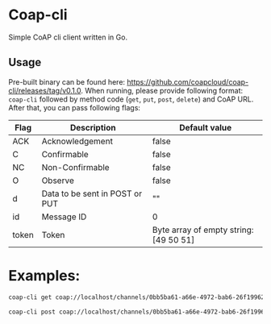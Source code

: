 # Coap-cli
Simple CoAP cli client written in Go.


## Usage
Pre-built binary can be found here: https://github.com/coapcloud/coap-cli/releases/tag/v0.1.0.
When running, please provide following format:
`coap-cli` followed by method code (`get`, `put`, `post`, `delete`) and CoAP URL. After that, you can pass following flags:

| Flag  | Description                    | Default value                          |
|-------|--------------------------------|----------------------------------------|
| ACK   | Acknowledgement                | false                                  |
| C     | Confirmable                    | false                                  |
| NC    | Non-Confirmable                | false                                  |
| O     | Observe                        | false                                  |
| d     | Data to be sent in POST or PUT | ""                                     |
| id    | Message ID                     | 0                                      |
| token | Token                          | Byte array of empty string: [49 50 51] |
# Examples:

```bash
coap-cli get coap://localhost/channels/0bb5ba61-a66e-4972-bab6-26f19962678f/messages/subtopic\?authorization=1e1017e6-dee7-45b4-8a13-00e6afeb66eb -O
```
```bash
coap-cli post coap://localhost/channels/0bb5ba61-a66e-4972-bab6-26f19962678f/messages/subtopic\?authorization=1e1017e6-dee7-45b4-8a13-00e6afeb66eb -d "hello world"
```